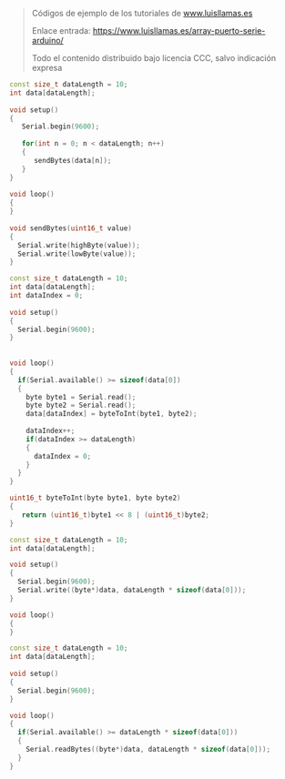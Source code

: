 > Códigos de ejemplo de los tutoriales de www.luisllamas.es
>
> Enlace entrada: https://www.luisllamas.es/array-puerto-serie-arduino/
>
> Todo el contenido distribuido bajo licencia CCC, salvo indicación expresa

```cpp
const size_t dataLength = 10;
int data[dataLength];
 
void setup()
{
   Serial.begin(9600);
  
   for(int n = 0; n < dataLength; n++)
   {
      sendBytes(data[n]);
   }
} 
 
void loop() 
{ 
}
 
void sendBytes(uint16_t value)
{
  Serial.write(highByte(value));
  Serial.write(lowByte(value));
}
```

```cpp
const size_t dataLength = 10;
int data[dataLength];
int dataIndex = 0;
 
void setup()
{
  Serial.begin(9600);
} 
 
 
void loop()
{   
  if(Serial.available() >= sizeof(data[0])
  {
    byte byte1 = Serial.read();
    byte byte2 = Serial.read();
    data[dataIndex] = byteToInt(byte1, byte2);
 
    dataIndex++;
    if(dataIndex >= dataLength)
    {
      dataIndex = 0;
    }
  } 
} 

uint16_t byteToInt(byte byte1, byte byte2)
{
   return (uint16_t)byte1 << 8 | (uint16_t)byte2;
}
```

```cpp
const size_t dataLength = 10;
int data[dataLength];

void setup()
{
  Serial.begin(9600);
  Serial.write((byte*)data, dataLength * sizeof(data[0]));
} 

void loop()
{
}
```

```cpp
const size_t dataLength = 10;
int data[dataLength];
 
void setup()
{
  Serial.begin(9600);
} 

void loop()
{   
  if(Serial.available() >= dataLength * sizeof(data[0]))
  {
    Serial.readBytes((byte*)data, dataLength * sizeof(data[0]));
  } 
} 
```